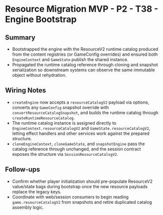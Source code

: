# Resource Migration MVP - P2 - T38 - Engine Bootstrap

## Summary

- Bootstrapped the engine with the ResourceV2 runtime catalog produced from the content registries (or GameConfig overrides) and ensured both `EngineContext` and `GameState` publish the shared instance.
- Propagated the runtime catalog reference through cloning and snapshot serialization so downstream systems can observe the same immutable object without rehydration.

## Wiring Notes

- `createEngine` now accepts a `resourceCatalogV2` payload via options, converts any `GameConfig` snapshot override with `convertResourceCatalogSnapshot`, and builds the runtime catalog through `createRuntimeResourceCatalog`.
- The runtime catalog instance is assigned directly to `EngineContext.resourceCatalogV2` and `GameState.resourceCatalogV2`, letting effect handlers and other services work against the prepared structure.
- `cloneEngineContext`, `cloneGameState`, and `snapshotEngine` pass the catalog reference through unchanged, and the session contract exposes the structure via `SessionResourceCatalogV2`.

## Follow-ups

- Confirm whether player initialization should pre-populate ResourceV2 value/state bags during bootstrap once the new resource payloads replace the legacy keys.
- Coordinate with web/session consumers to begin reading `game.resourceCatalogV2` from snapshots and retire duplicated catalog assembly logic.

